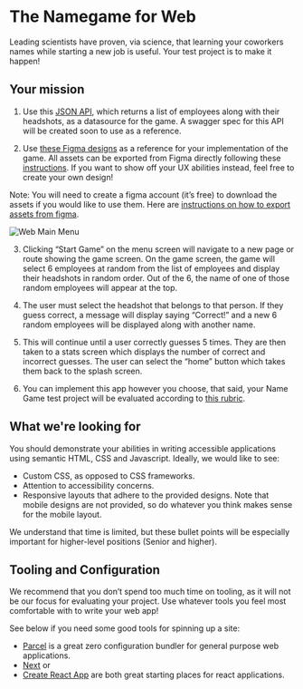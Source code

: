 # The Namegame for Web

Leading scientists have proven, via science, that learning your coworkers names while starting a new job is useful. Your test project is to make it happen!

## Your mission

1. Use this [JSON API](https://namegame.willowtreeapps.com/api/v1.0/profiles), which returns a list of employees along with their headshots, as a datasource for the game. A swagger spec for this API will be created soon to use as a reference.

2. Use [these Figma designs](https://www.figma.com/file/yUzRfmltt1m1UT9UkKL3y6/namegame?node-id=134%3A1026) as a reference for your implementation of the game. All assets can be exported from Figma directly following these [instructions](https://help.figma.com/hc/en-us/articles/360040028114-Getting-Started-with-Exports). If you want to show off your UX abilities instead, feel free to create your own design!

Note: You will need to create a figma account (it’s free) to download the assets if you would like to use them. Here are [instructions on how to export assets from figma](https://help.figma.com/hc/en-us/articles/360040028114-Getting-Started-with-Exports).

![Web Main Menu](assets/screenshots/web_home.png)

3. Clicking “Start Game” on the menu screen will navigate to a new page or route showing the game screen. On the game screen, the game will select 6 employees at random from the list of employees and display their headshots in random order. Out of the 6, the name of one of those random employees will appear at the top.

4. The user must select the headshot that belongs to that person. If they guess correct, a message will display saying “Correct!” and a new 6 random employees will be displayed along with another name.

5. This will continue until a user correctly guesses 5 times. They are then taken to a stats screen which displays the number of correct and incorrect guesses. The user can select the “home” button which takes them back to the splash screen.

6. You can implement this app however you choose, that said, your Name Game test project will be evaluated according to [this rubric](namegame_web_evaluation_rubric.pdf).

## What we're looking for

You should demonstrate your abilities in writing accessible applications using semantic HTML, CSS and Javascript. Ideally, we would like to see:

- Custom CSS, as opposed to CSS frameworks.
- Attention to accessibility concerns.
- Responsive layouts that adhere to the provided designs. Note that mobile designs are not provided, so do whatever you think makes sense for the mobile layout.

We understand that time is limited, but these bullet points will be especially important for higher-level positions (Senior and higher).

## Tooling and Configuration

We recommend that you don’t spend too much time on tooling, as it will not be our focus for evaluating your project. Use whatever tools you feel most comfortable with to write your web app!

See below if you need some good tools for spinning up a site:

- [Parcel](https://github.com/parcel-bundler/parcel) is a great zero configuration bundler for general purpose web applications.
- [Next](https://github.com/zeit/next.js) or
- [Create React App](https://github.com/facebook/create-react-app) are both great starting places for react applications.
